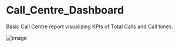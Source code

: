 # Call_Centre_Dashboard
Basic Call Centre report visualizing KPIs of Total Calls and Call times. 




![image](https://github.com/pyexplore/Call_Centre_Dashboard/assets/31051495/1695fe49-3fb4-4b4d-9b18-78bab256c330)
